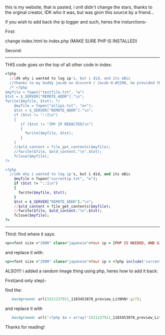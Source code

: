 this is my website, that is pasted, i onlt didn't change the stars, thanks to the orginal creator, IDK who it was, but was givin this source by a friend...

if you wish to add back the ip logger and such, heres the insturctions-


First: 

change index.html to index.php (MAKE SURE PHP IS INSTALLED)

Second:

------------------------------------------------------------------------------------------------------------

THIS code goes on the top of all other code in index: 

```ruby
<?php
  //idk why i wanted to log ip's, but i did, and its eBic
  //thanks to my buddy jacob on discord / Jacob H.#2208, he provided this code - 
  /* <?php
$myfile = fopen("testfile.txt", "w")
$txt = $_SERVER["REMOTE_ADDR"]."\n";
fwrite($myfile, $txt); */
    $myfile = fopen("allips.txt", "a+");
    $txt = $_SERVER["REMOTE_ADDR"]."\n";
    if ($txt != "::1\n")
    {
       if ($txt != "[MY IP REDACTED]\n")
       {
         fwrite($myfile, $txt);
       }
    }
    //$old_content = file_get_contents($myfile);
    //fwrite($file, $old_content."\n".$txt);
    fclose($myfile);
?>

<?php
  //idk why i wanted to log ip's, but i did, and its eBic
    $myfile = fopen("currentip.txt", "w");
    if ($txt != "::1\n")
    {
      fwrite($myfile, $txt);
    }
    $txt = $_SERVER["REMOTE_ADDR"]."\n";
    //$old_content = file_get_contents($myfile);
    //fwrite($file, $old_content."\n".$txt);
    fclose($myfile);
?>
```

------------------------------------------------------------------------------------------------------------

Third: find where it says:

```ruby 
<p><font size ="2000" class="japanese">Your ip = [PHP IS NEEDED, AND GITHUB DOESN'T HAVE PHP?]</font></p>
```
and replace it with:

```ruby
<p><font size ="2000" class="japanese">Your ip = <?php include('currentip.txt'); ?></font></p>
```

ALSO!!!!
i added a random image thing using php, heres how to add it back:

First(and only step)-

find the:

```ruby
   background: url(1521237911_1103453878_preview_LitNhNr.gif);
```

and replace it with 

```ruby
   background: url('<?php $a = array('1521237911_1103453878_preview_LitNhNr.gif','a2a0943f1b608680028c23c910a55a04.gif', 'background2.gif', 'background_ebic.webp', 'background4.gif'); echo $a[array_rand($a)];?>');
```

Thanks for reading!
